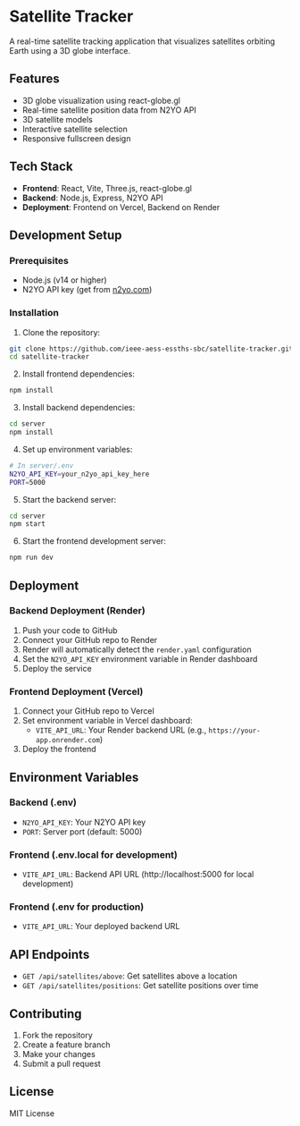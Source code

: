 # Satellite Tracker

A real-time satellite tracking application that visualizes satellites orbiting Earth using a 3D globe interface.

## Features

- 3D globe visualization using react-globe.gl
- Real-time satellite position data from N2YO API
- 3D satellite models
- Interactive satellite selection
- Responsive fullscreen design

## Tech Stack

- **Frontend**: React, Vite, Three.js, react-globe.gl
- **Backend**: Node.js, Express, N2YO API
- **Deployment**: Frontend on Vercel, Backend on Render

## Development Setup

### Prerequisites

- Node.js (v14 or higher)
- N2YO API key (get from [n2yo.com](https://www.n2yo.com/api/))

### Installation

1. Clone the repository:
```bash
git clone https://github.com/ieee-aess-essths-sbc/satellite-tracker.git
cd satellite-tracker
```

2. Install frontend dependencies:
```bash
npm install
```

3. Install backend dependencies:
```bash
cd server
npm install
```

4. Set up environment variables:
```bash
# In server/.env
N2YO_API_KEY=your_n2yo_api_key_here
PORT=5000
```

5. Start the backend server:
```bash
cd server
npm start
```

6. Start the frontend development server:
```bash
npm run dev
```

## Deployment

### Backend Deployment (Render)

1. Push your code to GitHub
2. Connect your GitHub repo to Render
3. Render will automatically detect the `render.yaml` configuration
4. Set the `N2YO_API_KEY` environment variable in Render dashboard
5. Deploy the service

### Frontend Deployment (Vercel)

1. Connect your GitHub repo to Vercel
2. Set environment variable in Vercel dashboard:
   - `VITE_API_URL`: Your Render backend URL (e.g., `https://your-app.onrender.com`)
3. Deploy the frontend

## Environment Variables

### Backend (.env)
- `N2YO_API_KEY`: Your N2YO API key
- `PORT`: Server port (default: 5000)

### Frontend (.env.local for development)
- `VITE_API_URL`: Backend API URL (http://localhost:5000 for local development)

### Frontend (.env for production)
- `VITE_API_URL`: Your deployed backend URL

## API Endpoints

- `GET /api/satellites/above`: Get satellites above a location
- `GET /api/satellites/positions`: Get satellite positions over time

## Contributing

1. Fork the repository
2. Create a feature branch
3. Make your changes
4. Submit a pull request

## License

MIT License
